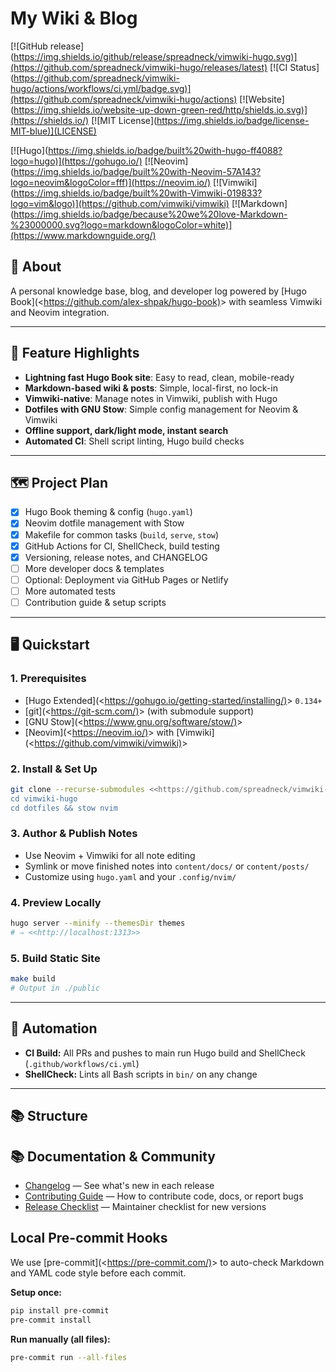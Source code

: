 # My Wiki & Blog

[![GitHub release](<https://img.shields.io/github/release/spreadneck/vimwiki-hugo.svg)](https://github.com/spreadneck/vimwiki-hugo/releases/latest)>
[![CI Status](<https://github.com/spreadneck/vimwiki-hugo/actions/workflows/ci.yml/badge.svg)](https://github.com/spreadneck/vimwiki-hugo/actions)>
[![Website](<https://img.shields.io/website-up-down-green-red/http/shields.io.svg)](https://shields.io/)>
[![MIT License](<https://img.shields.io/badge/license-MIT-blue)](LICENSE)>

[![Hugo](<https://img.shields.io/badge/built%20with-hugo-ff4088?logo=hugo)](https://gohugo.io/)>
[![Neovim](<https://img.shields.io/badge/built%20with-Neovim-57A143?logo=neovim&logoColor=fff)](https://neovim.io/)>
[![Vimwiki](<https://img.shields.io/badge/built%20with-Vimwiki-019833?logo=vim&logo)](https://github.com/vimwiki/vimwiki)>
[![Markdown](<https://img.shields.io/badge/because%20we%20love-Markdown-%23000000.svg?logo=markdown&logoColor=white)](https://www.markdownguide.org/)>

## 📖 About

A personal knowledge base, blog, and developer log powered by [Hugo Book](<<https://github.com/alex-shpak/hugo-book)>> with seamless Vimwiki and Neovim integration.

---

## 🚀 Feature Highlights

- **Lightning fast Hugo Book site**: Easy to read, clean, mobile-ready
- **Markdown-based wiki & posts**: Simple, local-first, no lock-in
- **Vimwiki-native**: Manage notes in Vimwiki, publish with Hugo
- **Dotfiles with GNU Stow**: Simple config management for Neovim & Vimwiki
- **Offline support, dark/light mode, instant search**
- **Automated CI**: Shell script linting, Hugo build checks

---

## 🗺️ Project Plan

- [x] Hugo Book theming & config (`hugo.yaml`)
- [x] Neovim dotfile management with Stow
- [x] Makefile for common tasks (`build`, `serve`, `stow`)
- [x] GitHub Actions for CI, ShellCheck, build testing
- [x] Versioning, release notes, and CHANGELOG
- [ ] More developer docs & templates
- [ ] Optional: Deployment via GitHub Pages or Netlify
- [ ] More automated tests
- [ ] Contribution guide & setup scripts

---

## 🖥️ Quickstart

### 1. Prerequisites

- [Hugo Extended](<<https://gohugo.io/getting-started/installing/)>> `0.134+`
- [git](<<https://git-scm.com/)>> (with submodule support)
- [GNU Stow](<<https://www.gnu.org/software/stow/)>>
- [Neovim](<<https://neovim.io/)>> with [Vimwiki](<<https://github.com/vimwiki/vimwiki)>>

### 2. Install & Set Up

```sh
git clone --recurse-submodules <<https://github.com/spreadneck/vimwiki-hugo.git>>
cd vimwiki-hugo
cd dotfiles && stow nvim
```

### 3. Author & Publish Notes

- Use Neovim + Vimwiki for all note editing
- Symlink or move finished notes into `content/docs/` or `content/posts/`
- Customize using `hugo.yaml` and your `.config/nvim/`

### 4. Preview Locally

```sh
hugo server --minify --themesDir themes
# ⇒ <<http://localhost:1313>>
```

### 5. Build Static Site

```sh
make build
# Output in ./public
```

---

## 🤖 Automation

- **CI Build:** All PRs and pushes to main run Hugo build and ShellCheck (`.github/workflows/ci.yml`)
- **ShellCheck:** Lints all Bash scripts in `bin/` on any change

---

## 📚 Structure

## 📚 Documentation & Community

- [Changelog](./CHANGELOG.md) — See what's new in each release
- [Contributing Guide](./CONTRIBUTING.md) — How to contribute code, docs, or report bugs
- [Release Checklist](./RELEASE_CHECKLIST.md) — Maintainer checklist for new versions

## Local Pre-commit Hooks

We use [pre-commit](<<https://pre-commit.com/)>> to auto-check Markdown and YAML code style before each commit.

**Setup once:**

```sh
pip install pre-commit
pre-commit install
```

**Run manually (all files):**

```sh
pre-commit run --all-files
```
